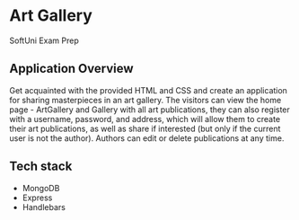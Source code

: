 # Art Gallery 

SoftUni Exam Prep

## Application Overview

Get acquainted with the provided HTML and CSS and create an application for sharing masterpieces in an art gallery.
The visitors can view the home page - ArtGallery and Gallery with all art publications, they can also register with a username, password, and address, which will allow them to create their art publications, as well as share if interested (but only if the current user is not the author). Authors can edit or delete publications at any time.

## Tech stack
- MongoDB
- Express
- Handlebars





